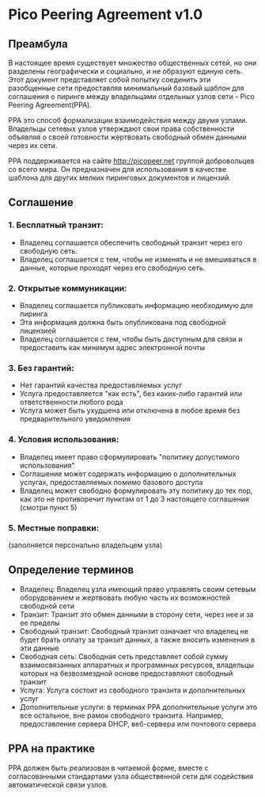 # Pico Peering Agreement v1.0 #

## Преамбула ##

В настоящее время существует множество общественных сетей, но они разделены географически и социально, и не образуют единую сеть. Этот документ представляет собой попытку соединить эти разобщенные сети предоставляя минимальный базовый шаблон для соглашения о пиринге между владельцами отдельных узлов сети - Pico Peering Agreement(PPA).

PPA это способ формализации взаимодействия между двумя узлами. Владельцы сетевых узлов утверждают свои права собственности объявляя о своей готовности жертвовать свободный обмен данными через их сети.

PPA поддерживается на сайте http://picopeer.net группой добровольцев со всего мира. Он предназначен для использования в качестве шаблона для других мелких пиринговых документов и лицензий.

## Соглашение ##

### 1. Бесплатный транзит: ###

* Владелец соглашается обеспечить свободный транзит через его свободную сеть.
* Владелец соглашается с тем, чтобы не изменять и не вмешиваться в данные, которые проходят через его свободную сеть.

### 2. Открытые коммуникации: ###

* Владелец соглашается публиковать информацию необходимую для пиринга
* Эта информация должна быть опубликована под свободной лицензией
* Владелец соглашается с тем, чтобы быть доступным для связи и предоставить как минимум адрес электронной почты

### 3. Без гарантий: ###

* Нет гарантий качества предоставляемых услуг
* Услуга предоставляется "как есть", без каких-либо гарантий или ответственности любого рода
* Услуга может быть ухудшена или отключена в любое время без предварительного уведомления

### 4. Условия использования: ###

* Владелец имеет право сформулировать "политику допустимого использования"
* Соглашение может содержать информацию о дополнительных услугах, предоставляемых помимо базового доступа
* Владелец может свободно формулировать эту политику до тех пор, как это не противоречит пунктам от 1 до 3 настоящего соглашения (смотри пункт 5)

### 5. Местные поправки: ###

(заполняется персонально владельцем узла)

## Определение терминов ###

* Владелец: Владелец узла имеющий право управлять своим сетевым оборудованием и жертвовать любую часть их возможностей свободной сети
* Транзит: Транзит это обмен данными в сторону сети, через нее и за ее пределы
* Свободный транзит: Свободный транзит означает что владелец не будет брать оплату за транзит данных, а также вносить изменения в эти данные
* Свободная сеть: Свободная сеть представляет собой сумму взаимосвязанных аппаратных и программных ресурсов, владельцы которых на безвозмездной основе предоставляют свободный транзит
* Услуга: Услуга состоит из свободного транзита и дополнительных услуг
* Дополнительные услуги: в терминах PPA дополнительные услуги это все остальное, вне рамок свободного транзита. Например, предоставление сервера DHCP, веб-сервера или почтового сервера

## PPA на практике ##

PPA должен быть реализован в читаемой форме, вместе с согласованными стандартами узла общественной сети для содействия автоматической связи узлов.